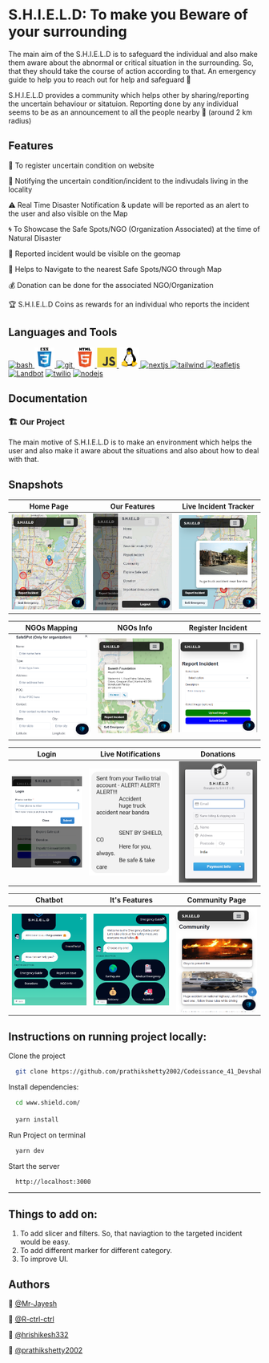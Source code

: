 
# S.H.I.E.L.D: To make you Beware of your surrounding
The main aim of the S.H.I.E.L.D is to safeguard the individual and also make them aware about the abnormal or critical situation in the surrounding. So, that they should take the course of action according to that. An emergency guide to help you to reach out for help and safeguard 🏡


S.H.I.E.L.D provides a community which helps other by sharing/reporting the uncertain behaviour or sitatuion. Reporting done by any individual seems to be as an announcement to all the people nearby 📣 (around 2 km radius)



## Features

 📝 To register uncertain condition on website

 🔔 Notifying the uncertain condition/incident to the indivudals living in the locality

 ⚠️ Real Time Disaster Notification & update will be reported as an alert to the user and also visible on the Map

 🌀 To Showcase the Safe Spots/NGO (Organization Associated) at the time of Natural Disaster

 📢 Reported incident would be visible on the geomap
 
 🧭 Helps to Navigate to the nearest Safe Spots/NGO through Map

 💰 Donation can be done for the associated NGO/Organization

 🏆 S.H.I.E.L.D Coins as rewards for an individual who reports the incident 
## Languages and Tools

<p align="left"> <a href="https://www.gnu.org/software/bash/" target="_blank" rel="noreferrer"> <img src="https://www.vectorlogo.zone/logos/gnu_bash/gnu_bash-icon.svg" alt="bash" width="40" height="40"/> </a> <a href="https://www.w3schools.com/css/" target="_blank" rel="noreferrer"> <img src="https://raw.githubusercontent.com/devicons/devicon/master/icons/css3/css3-original-wordmark.svg" alt="css3" width="40" height="40"/> </a> <a href="https://git-scm.com/" target="_blank" rel="noreferrer"> <img src="https://www.vectorlogo.zone/logos/git-scm/git-scm-icon.svg" alt="git" width="40" height="40"/> </a> <a href="https://www.w3.org/html/" target="_blank" rel="noreferrer"> <img src="https://raw.githubusercontent.com/devicons/devicon/master/icons/html5/html5-original-wordmark.svg" alt="html5" width="40" height="40"/> </a> <a href="https://developer.mozilla.org/en-US/docs/Web/JavaScript" target="_blank" rel="noreferrer"> <img src="https://raw.githubusercontent.com/devicons/devicon/master/icons/javascript/javascript-original.svg" alt="javascript" width="40" height="40"/> </a> <a href="https://www.linux.org/" target="_blank" rel="noreferrer"> <img src="https://raw.githubusercontent.com/devicons/devicon/master/icons/linux/linux-original.svg" alt="linux" width="40" height="40"/> </a> <a href="https://nextjs.org/" target="_blank" rel="noreferrer"> <img src="https://cdn.worldvectorlogo.com/logos/nextjs-2.svg" alt="nextjs" width="40" height="40"/> </a>  <a href="https://tailwindcss.com/" target="_blank" rel="noreferrer"> <img src="https://www.vectorlogo.zone/logos/tailwindcss/tailwindcss-icon.svg" alt="tailwind" width="40" height="40"/>  <a href="https://leafletjs.com/" target="_blank" rel="noreferrer"> <img src="https://www.vectorlogo.zone/logos/leafletjs/leafletjs-icon.svg" alt="leafletjs" width="40" height="40"/></a> <a href="https://landbot.io/" target="_blank" rel="noreferrer"> <img src="https://static.landbot.io/daisho/img/avatar-landbot-1.png" alt="Landbot" width="40" height="40"/></a> <a href="https://www.twilio.com/.com/" target="_blank" rel="noreferrer"> <img src="https://www.vectorlogo.zone/logos/twilio/twilio-icon.svg" alt="twilio" width="40" height="40"/></a>  <a href="https://nodejs.org/en/.com/.com/" target="_blank" rel="noreferrer"> <img src="https://www.vectorlogo.zone/logos/nodejs/nodejs-icon.svg" alt="nodejs" width="40" height="40"/></a>  
 </p>


## Documentation

### 🏗️ Our Project

The main motive of S.H.I.E.L.D is to make an environment which helps the user and also make it aware about the situations and also about how to deal with that.

## Snapshots


| Home Page  | Our Features | Live Incident Tracker |
|------------|--------------|-----------------------|
| <img src="imgs/home.png" width="250"> | <img src="imgs/options.png" width="250"> | <img src="imgs/livereport.png" width="250"> | 

| NGOs Mapping | NGOs Info | Register Incident |  
|--------------|-----------|-------------------|
| <img src="imgs/ngoregister.png" width="250"> | <img src="imgs/ngomarker.png" width="250"> | <img src="imgs/report.png" width="250"> |

| Login  | Live Notifications | Donations |  
|--------|--------------------|-----------|
| <img src="imgs/login.png" width="250"> | <img src="imgs/MSG.jpeg" width="250"> | <img src="imgs/stripe.png" width="250"> |
 
| Chatbot  | It's Features | Community Page  |  
|----------|---------------|-----------------|
| <img src="imgs/chatbot2.png" width="250"> | <img src="imgs/chatbot4.png" width="250"> | <img src="imgs/communitypage.png" width="250"> |


## Instructions on running project locally:

Clone the project

```bash
  git clone https://github.com/prathikshetty2002/Codeissance_41_Devshaks.git
```

Install dependencies:

```bash
  cd www.shield.com/
  
  yarn install
```

Run Project on terminal

```bash
  yarn dev
```

Start the server

```bash
  http://localhost:3000
```
----
 
## Things to add on:
1. To add slicer and filters. So, that naviagtion to the targeted incident would be easy.
2. To add different marker for different category.
3. To improve UI.


## Authors

🔆 [@Mr-Jayesh](https://github.com/Mr-Jayesh)

🔆 [@R-ctrl-ctrl](https://github.com/R-ctrl-ctrl)

🔆 [@hrishikesh332](https://www.github.com/hrishikesh332)

🔆 [@prathikshetty2002](https://github.com/prathikshetty2002)


